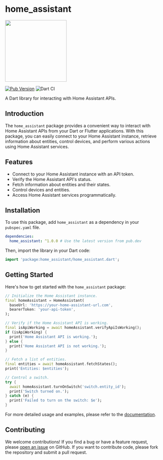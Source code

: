# home_assistant

[<img src="https://design.home-assistant.io/images/brand/logo.png" height="200" />](https://github.com/praharshbhatt/home_assistant)

[![Pub Version](https://img.shields.io/pub/v/home_assistant.svg)](https://pub.dev/packages/home_assistant)
![Dart CI](https://github.com/praharshbhatt/home_assistant-dart/workflows/Dart%20CI/badge.svg)

A Dart library for interacting with Home Assistant APIs.

## Introduction

The `home_assistant` package provides a convenient way to interact with Home Assistant APIs from your Dart or Flutter applications. With this package, you can easily connect to your Home Assistant instance, retrieve information about entities, control devices, and perform various actions using Home Assistant services.

## Features

- Connect to your Home Assistant instance with an API token.
- Verify the Home Assistant API's status.
- Fetch information about entities and their states.
- Control devices and entities.
- Access Home Assistant services programmatically.

## Installation

To use this package, add `home_assistant` as a dependency in your `pubspec.yaml` file.

```yaml
dependencies:
  home_assistant: ^1.0.0 # Use the latest version from pub.dev
```

Then, import the library in your Dart code:

```dart
import 'package:home_assistant/home_assistant.dart';
```

## Getting Started

Here's how to get started with the `home_assistant` package:

```dart
// Initialize the Home Assistant instance.
final homeAssistant = HomeAssistant(
  baseUrl: 'https://your-home-assistant-url.com',
  bearerToken: 'your-api-token',
);

// Verify if the Home Assistant API is working.
final isApiWorking = await homeAssistant.verifyApiIsWorking();
if (isApiWorking) {
  print('Home Assistant API is working.');
} else {
  print('Home Assistant API is not working.');
}

// Fetch a list of entities.
final entities = await homeAssistant.fetchStates();
print('Entities: $entities');

// Control a switch.
try {
  await homeAssistant.turnOnSwitch('switch.entity_id');
  print('Switch turned on.');
} catch (e) {
  print('Failed to turn on the switch: $e');
}
```

For more detailed usage and examples, please refer to the [documentation](https://pub.dev/packages/home_assistant).

## Contributing

We welcome contributions! If you find a bug or have a feature request, please [open an issue](https://github.com/praharshbhatt/home_assistant-dart/issues) on GitHub. If you want to contribute code, please fork the repository and submit a pull request.
